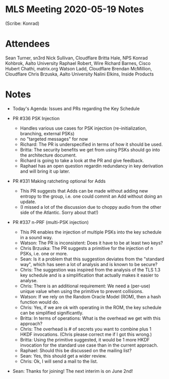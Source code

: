 # MLS Meeting 2020-05-19 Notes

(Scribe: Konrad)

# Attendees

Sean Turner, sn3rd
Nick Sullivan, Cloudflare
Britta Hale, NPS
Konrad Kohbrok, Aalto University
Raphael Robert, Wire
Richard Barnes, Cisco
Hubert Chathi, matrix.org
Watson Ladd, Cloudflare
Brendan McMillion, Cloudflare
Chris Brzuska, Aalto University
Nalini Elkins, Inside Products

# Notes

- Today's Agenda: Issues and PRs regarding the Key Schedule

- PR #336 PSK Injection
  - Handles various use cases for PSK injection (re-initialization, branching, external PSKs)
  - no "targeted messages" for now
  - Richard: The PR is underspecified in terms of how it should be used.
  - Britta: The security benefits we get from using PSKs should go into the architecture document.
  - Richard is going to take a look at the PR and give feedback.
  - Raphael has an open question regardin redundancy in key derivation and will bring it up later.


- PR #331 Making ratcheting optional for Adds
  - This PR suggests that Adds can be made without adding new entropy to the group, 
    i.e. one could commit an Add without doing an update.
  - (I missed a lot of the discussion due to choppy audio from the other side of the Atlantic. Sorry about that!)


- PR #337 n-PRF (multi-PSK injection)
  - This PR enables the injection of multiple PSKs into the key schedule in a sound way.
  - Watson: The PR is inconsistent: Does it have to be at least two keys?
  - Chris Brzuska: The PR suggests a primitive for the injection of n PSKs, i.e. one or more.
  - Sean: Is it a problem that this suggestion deviates from the "standard way", which has 
    seen a lot of analysis and is known to be secure?
  - Chris: The suggestion was inspired from the analysis of the TLS 1.3 key schedule and is
    a simplification that actually makes it easier to analyse.
  - Chris: There is an additional requirement: We need a (per-use) unique value when using 
    the primitive to prevent collisions.
  - Watson: If we rely on the Random Oracle Model (ROM), then a hash function would do.
  - Chris: Yes, if we are ok with operating in the ROM, the key schedule can be simplified significantly.
  - Britta: In terms of operations: What is the overhead we get with this approach?
  - Chris: The overhead is # of secrets you want to combine plus 1 HKDF invocations. 
    (Chris please correct me if I got this wrong.)
  - Britta: Using the primitive suggested, it would be 1 more HKDF invocation for the standard use case
    than in the current approach.
  - Raphael: Should this be discussed on the mailing list?
  - Sean: Yes, this should get a wider review.
  - Chris: Ok, I will send a mail to the list.

- Sean: Thanks for joining! The next interim is on June 2nd!
